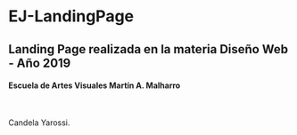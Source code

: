 <h1> EJ-LandingPage </h1>
<h2> Landing Page realizada en la materia Diseño Web - Año 2019 </h2>
<h4> Escuela de Artes Visuales Martín A. Malharro </h4>
<br>
<p> Candela Yarossi. </p>
